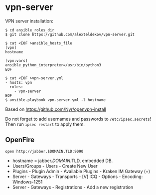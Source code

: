 # vpn-server
VPN server installation:
```
$ cd ansible_roles_dir
$ git clone https://github.com/alexteldekov/vpn-server.git

$ cat <EOF >ansible_hosts_file
[vpn]
hostname

[vpn:vars]
ansible_python_interpreter=/usr/bin/python3
EOF

$ cat <EOF >vpn-server.yml
- hosts: vpn
  roles:
    - vpn-server
EOF
$ ansible-playbook vpn-server.yml -l hostname
```
Based on https://github.com/Nyr/openvpn-install

Do not forget to add usernames and passwords to `/etc/ipsec.secrets`!
Then run `ipsec restart` to apply them.

## OpenFire

`open http://jabber.$DOMAIN.TLD:9090`

* hostname = jabber.$DOMAIN.$TLD, embedded DB.
* Users/Groups - Users - Create New User
* Plugins - Plugin Admin - Available Plugins - Kraken IM Gateway (+)
* Server - Gateways - Transports - [V] ICQ - Options - Encoding: Windows-1251
* Server - Gateways - Registrations - Add a new registration
